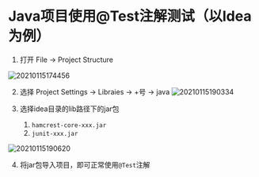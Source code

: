 # Java项目使用@Test注解测试（以Idea为例）

1. 打开 File -> Project Structure

![20210115174456](https://cdn.jsdelivr.net/gh/leiyu1997/ImageHostingService@master/resources/blogs/20210115174456.png)

2. 选择 Project Settings -> Libraies -> +号 -> java
![20210115190334](https://cdn.jsdelivr.net/gh/leiyu1997/ImageHostingService@master/resources/blogs/20210115190334.png)

3. 选择idea目录的lib路径下的jar包
   1. `hamcrest-core-xxx.jar`
   2. `junit-xxx.jar`

![20210115190620](https://cdn.jsdelivr.net/gh/leiyu1997/ImageHostingService@master/resources/blogs/20210115190620.png)

4. 将jar包导入项目，即可正常使用`@Test`注解